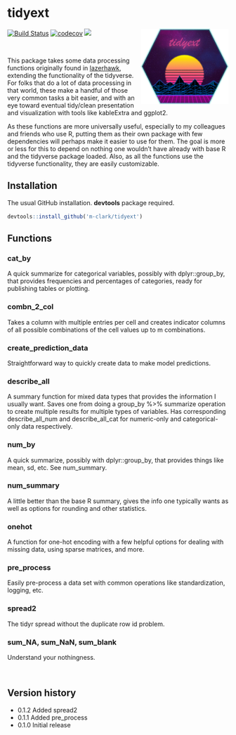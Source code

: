 tidyext
=======

<img src="img/tidyext_hex.png" align="right" width = 200/>

[![Build
Status](https://travis-ci.org/m-clark/tidyext.svg?branch=master)](https://travis-ci.org/m-clark/tidyext)
[![codecov](https://codecov.io/gh/m-clark/tidyext/branch/master/graph/badge.svg)](https://codecov.io/gh/m-clark/tidyext)
<a href="https://github.com/m-clark/tidyext" alt="Miscellaneous Shenanigans">
<img src="https://img.shields.io/badge/miscellaneous_shenanigans-constant-ff5500.svg?colorA=00aaff&longCache=true&style=for-the-badge"  width=27.5%/></a>

<br>

This package takes some data processing functions originally found in
[lazerhawk](https://github.com/m-clark/lazerhawk), extending the
functionality of the tidyverse. For folks that do a lot of data
processing in that world, these make a handful of those very common
tasks a bit easier, and with an eye toward eventual tidy/clean
presentation and visualization with tools like kableExtra and ggplot2.

As these functions are more universally useful, especially to my
colleagues and friends who use R, putting them as their own package with
few dependencies will perhaps make it easier to use for them. The goal
is more or less for this to depend on nothing one wouldn’t have already
with base R and the tidyverse package loaded. Also, as all the functions
use the tidyverse functionality, they are easily customizable.

Installation
------------

The usual GitHub installation. **devtools** package required.

``` r
devtools::install_github('m-clark/tidyext')
```

Functions
---------

### cat\_by

A quick summarize for categorical variables, possibly with
dplyr::group\_by, that provides frequencies and percentages of
categories, ready for publishing tables or plotting.

### combn\_2\_col

Takes a column with multiple entries per cell and creates indicator
columns of all possible combinations of the cell values up to m
combinations.

### create\_prediction\_data

Straightforward way to quickly create data to make model predictions.

### describe\_all

A summary function for mixed data types that provides the information I
usually want. Saves one from doing a group\_by %&gt;% summarize
operation to create multiple results for multiple types of variables.
Has corresponding describe\_all\_num and describe\_all\_cat for
numeric-only and categorical-only data respectively.

### num\_by

A quick summarize, possibly with dplyr::group\_by, that provides things
like mean, sd, etc. See num\_summary.

### num\_summary

A little better than the base R summary, gives the info one typically
wants as well as options for rounding and other statistics.

### onehot

A function for one-hot encoding with a few helpful options for dealing
with missing data, using sparse matrices, and more.

### pre\_process

Easily pre-process a data set with common operations like
standardization, logging, etc.

### spread2

The tidyr spread without the duplicate row id problem.

### sum\_NA, sum\_NaN, sum\_blank

Understand your nothingness.

<br>

Version history
---------------

-   0.1.2 Added spread2
-   0.1.1 Added pre\_process
-   0.1.0 Initial release
